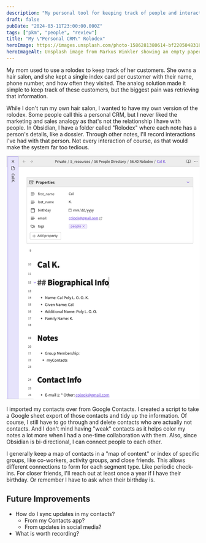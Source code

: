 ```yaml
---
description: "My personal tool for keeping track of people and interactions tailored for my own needs."
draft: false
pubDate: "2024-03-11T23:00:00.000Z"
tags: ["pkm", "people", "review"]
title: "My \"Personal CRM\" Rolodex"
heroImage: https://images.unsplash.com/photo-1586281380614-bf2205048318?q=80&w=2340&auto=format&fit=crop&ixlib=rb-4.0.3&ixid=M3wxMjA3fDB8MHxwaG90by1wYWdlfHx8fGVufDB8fHx8fA%3D%3D
heroImageAlt: Unsplash image from Markus Winkler showing an empty paper with a contact list
---
```


My mom used to use a rolodex to keep track of her customers. She owns a hair salon, and she kept a single index card per customer with their name, phone number, and how often they visited. The analog solution made it simple to keep track of these customers, but the biggest pain was retrieving that information.

While I don't run my own hair salon, I wanted to have my own version of the rolodex. Some people call this a personal CRM, but I never liked the marketing and sales analogy as that's not the relationship I have with people. In Obsidian, I have a folder called "Rolodex" where each note has a person's details, like a dossier. Through other notes, I'll record interactions I've had with that person. Not every interaction of course, as that would make the system far too tedious.

![A sample of an entry in my rolodex](../../images/rolodex-contact.png)

I imported my contacts over from Google Contacts. I created a script to take a Google sheet export of those contacts and tidy up the information. Of course, I still have to go through and delete contacts who are actually not contacts. And I don't mind having "weak" contacts as it helps color my notes a lot more when I had a one-time collaboration with them. Also, since Obsidian is bi-directional, I can connect people to each other.

I generally keep a map of contacts in a "map of content" or index of specific groups, like co-workers, activity groups, and close friends. This allows different connections to form for each segment type. Like periodic check-ins. For closer friends, I'll reach out at least once a year if I have their birthday. Or remember I have to ask when their birthday is.

## Future Improvements

- How do I sync updates in my contacts?
  - From my Contacts app?
  - From updates in social media?
- What is worth recording?
